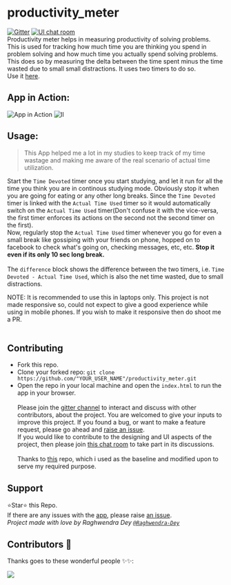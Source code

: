 # productivity_meter
[![Gitter](https://badges.gitter.im/productivity_meter/community.svg)](https://gitter.im/productivity_meter/community?utm_source=badge&utm_medium=badge&utm_campaign=pr-badge) [![UI chat room](https://img.shields.io/badge/UI%20chats-gitter%20chat%20room-blue)](https://gitter.im/productivity_meter/UI_works)</br>
Productivity meter helps in measuring productivity of solving problems.<br>
This is used for tracking how much time you are thinking you spend in problem solving and how much time you actually spend solving problems.<br>
This does so by measuring the delta between the time spent minus the time wasted due to small small distractions. It uses two timers to do so.</br>
Use it [here](https://raghwendra-dey.github.io/productivity_meter/).<br>
## App in Action:

![App in Action](https://user-images.githubusercontent.com/60804824/102696331-8ff74d80-4253-11eb-84e4-add89e4f29f3.jpeg)
![ll](https://user-images.githubusercontent.com/60804824/102696346-a7ced180-4253-11eb-98fc-b3c4fb0d9ca4.jpeg)


## Usage:
> This App helped me a lot in my studies to keep track of my time wastage and making me aware of the real scenario of actual time utilization.<br>

Start the `Time Devoted` timer once you start studying, and let it run for all the time you think you are in continous studying mode. Obviously stop it when you are going for eating or any other long breaks. Since the `Time Devoted` timer is linked with the `Actual Time Used` timer so it would automatically switch on the `Actual Time Used` timer(Don't confuse it with the vice-versa, the first timer enforces its actions on the second not the second timer on the first).<br>
Now, regularly stop the `Actual Time Used` timer whenever you go for even a small break like gossiping with your friends on phone, hopped on to facebook to check what's going on, checking messages, etc, etc. **Stop it even if its only 10 sec long break.**<br>
<br>
The `difference` block shows the difference between the two timers, i.e. `Time Devoted - Actual Time Used`, which is also the net time wasted, due to small distractions.<br>

NOTE: It is recommended to use this in laptops only. This project is not made responsive so, could not expect to give a good experience while using in mobile phones. If you wish to make it responsive then do shoot me a PR.<br><br>
## Contributing
* Fork this repo.
* Clone your forked repo: `git clone https://github.com/"YOUR_USER_NAME"/productivity_meter.git`
* Open the repo in your local machine and open the `index.html` to run the app in your browser.</br> </br>
Please join the [gitter channel](https://gitter.im/productivity_meter/community) to interact and discuss with other contributors, about the project. You are welcomed to give your inputs to improve this project. If you found a bug, or want to make a feature request, please go ahead and [raise an issue](https://github.com/Raghwendra-Dey/productivity_meter/issues/new).</br>
If you would like to contribute to the designing and UI aspects of the project, then please join [this chat room](https://gitter.im/productivity_meter/UI_works) to take part in its discussions.<br><br>
Thanks to [this](https://github.com/nelsonic/stopwatch) repo, which i used as the baseline and modified upon to serve my required purpose.

## Support

:star:Star:star: this Repo.<br>
If there are any issues with the [app](https://raghwendra-dey.github.io/productivity_meter/index.html), please raise [an issue](https://github.com/Raghwendra-Dey/productivity_meter/issues/new).<br>
_Project made with love by Raghwendra Dey [`@Raghwendra-Dey`](https://github.com/Raghwendra-Dey)_


## Contributors 🌟

Thanks goes to these wonderful people ✨✨:

<a href="https://github.com/Raghwendra-Dey/productivity_meter/graphs/contributors">
  <img src="https://contrib.rocks/image?repo=Raghwendra-Dey/productivity_meter" />
</a>
